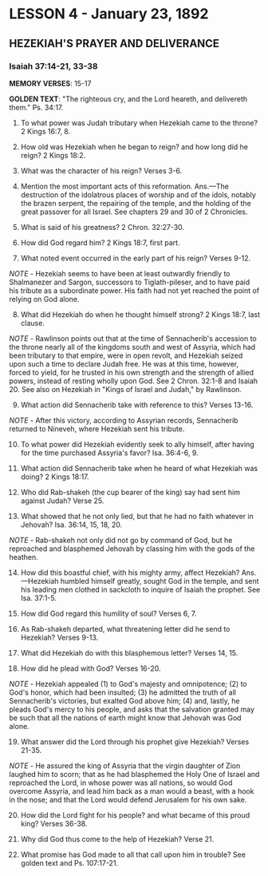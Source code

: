 # LESSON 4 - January 23, 1892
## HEZEKIAH'S PRAYER AND DELIVERANCE
### Isaiah 37:14-21, 33-38

**MEMORY VERSES**: 15-17

**GOLDEN TEXT**: "The righteous cry, and the Lord heareth, and delivereth them." Ps. 34:17.

1. To what power was Judah tributary when Hezekiah came to the throne? 2 Kings 16:7, 8.

2. How old was Hezekiah when he began to reign? and how long did he reign? 2 Kings 18:2.

3. What was the character of his reign? Verses 3-6.

4. Mention the most important acts of this reformation. Ans.—The destruction of the idolatrous places of worship and of the idols, notably the brazen serpent, the repairing of the temple, and the holding of the great passover for all Israel. See chapters 29 and 30 of 2 Chronicles.

5. What is said of his greatness? 2 Chron. 32:27-30.

6. How did God regard him? 2 Kings 18:7, first part.

7. What noted event occurred in the early part of his reign? Verses 9-12.

*NOTE* - Hezekiah seems to have been at least outwardly friendly to Shalmanezer and Sargon, successors to Tiglath-pileser, and to have paid his tribute as a subordinate power. His faith had not yet reached the point of relying on God alone.

8. What did Hezekiah do when he thought himself strong? 2 Kings 18:7, last clause.

*NOTE* - Rawlinson points out that at the time of Sennacherib's accession to the throne nearly all of the kingdoms south and west of Assyria, which had been tributary to that empire, were in open revolt, and Hezekiah seized upon such a time to declare Judah free. He was at this time, however, forced to yield, for he trusted in his own strength and the strength of allied powers, instead of resting wholly upon God. See 2 Chron. 32:1-8 and Isaiah 20. See also on Hezekiah in "Kings of Israel and Judah," by Rawlinson.

9. What action did Sennacherib take with reference to this? Verses 13-16.

*NOTE* - After this victory, according to Assyrian records, Sennacherib returned to Nineveh, where Hezekiah sent his tribute.

10. To what power did Hezekiah evidently seek to ally himself, after having for the time purchased Assyria's favor? Isa. 36:4-6, 9.

11. What action did Sennacherib take when he heard of what Hezekiah was doing? 2 Kings 18:17.

12. Who did Rab-shakeh (the cup bearer of the king) say had sent him against Judah? Verse 25.

13. What showed that he not only lied, but that he had no faith whatever in Jehovah? Isa. 36:14, 15, 18, 20.

*NOTE* - Rab-shakeh not only did not go by command of God, but he reproached and blasphemed Jehovah by classing him with the gods of the heathen.

14. How did this boastful chief, with his mighty army, affect Hezekiah? Ans.—Hezekiah humbled himself greatly, sought God in the temple, and sent his leading men clothed in sackcloth to inquire of Isaiah the prophet. See Isa. 37:1-5.

15. How did God regard this humility of soul? Verses 6, 7.

16. As Rab-shakeh departed, what threatening letter did he send to Hezekiah? Verses 9-13.

17. What did Hezekiah do with this blasphemous letter? Verses 14, 15.

18. How did he plead with God? Verses 16-20.

*NOTE* - Hezekiah appealed (1) to God's majesty and omnipotence; (2) to God's honor, which had been insulted; (3) he admitted the truth of all Sennacherib's victories, but exalted God above him; (4) and, lastly, he pleads God's mercy to his people, and asks that the salvation granted may be such that all the nations of earth might know that Jehovah was God alone.

19. What answer did the Lord through his prophet give Hezekiah? Verses 21-35.

*NOTE* - He assured the king of Assyria that the virgin daughter of Zion laughed him to scorn; that as he had blasphemed the Holy One of Israel and reproached the Lord, in whose power was all nations, so would God overcome Assyria, and lead him back as a man would a beast, with a hook in the nose; and that the Lord would defend Jerusalem for his own sake.

20. How did the Lord fight for his people? and what became of this proud king? Verses 36-38.

21. Why did God thus come to the help of Hezekiah? Verse 21.

22. What promise has God made to all that call upon him in trouble? See golden text and Ps. 107:17-21.